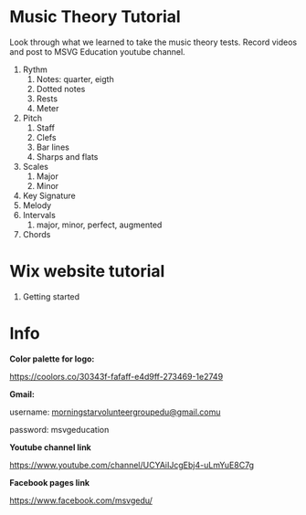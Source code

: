 # Music Theory Tutorial

Look through what we learned to take the music theory tests. Record videos and post to MSVG Education youtube channel.

1. Rythm
   1. Notes: quarter, eigth
   2. Dotted notes
   3. Rests
   4. Meter
2. Pitch
   1. Staff
   2. Clefs
   3. Bar lines
   4. Sharps and flats
3. Scales 
   1. Major
   2. Minor
4. Key Signature
5. Melody
6. Intervals
   1. major, minor, perfect, augmented
7. Chords



# Wix website tutorial

1. Getting started

# Info

**Color palette for logo:**

https://coolors.co/30343f-fafaff-e4d9ff-273469-1e2749



**Gmail:**

username: morningstarvolunteergroupedu@gmail.comu

password: msvgeducation



**Youtube channel link**

https://www.youtube.com/channel/UCYAiIJcgEbj4-uLmYuE8C7g



**Facebook pages link**

https://www.facebook.com/msvgedu/